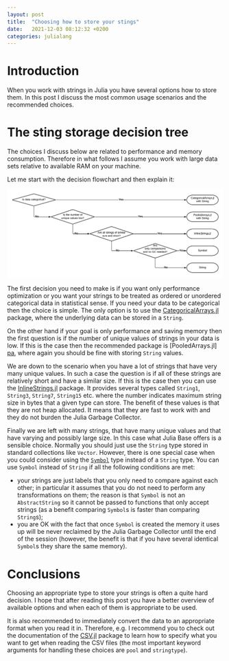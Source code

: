 ```yaml
---
layout: post
title:  "Choosing how to store your stings"
date:   2021-12-03 08:12:32 +0200
categories: julialang
---
```


# Introduction

When you work with strings in Julia you have several options how to store them.
In this post I discuss the most common usage scenarios and the recommended
choices.

# The sting storage decision tree

The choices I discuss below are related to performance and memory consumption.
Therefore in what follows I assume you work with large data sets relative to
available RAM on your machine.

Let me start with the decision flowchart and then explain it:

![String decision guideline flowchart](/assets/2021-12-03-stringdecisions.png)

The first decision you need to make is if you want only performance optimization
or you want your strings to be treated as ordered or unordered categorical data
in statistical sense. If you need your data to be categorical then the choice
is simple. The only option is to use the [CategoricalArrays.jl][ca] package,
where the underlying data can be stored in a `String`.

On the other hand if your goal is only performance and saving memory then the
first question is if the number of unique values of strings in your data is
low. If this is the case then the recommended package is [PooledArrays.jl]
[pa], where again you should be fine with storing `String` values.

We are down to the scenario when you have a lot of strings that have very many
unique values. In such a case the question is if all of these strings are
relatively short and have a similar size. If this is the case then you can use
the [InlineStrings.jl][is] package. It provides several types called `String1`,
`String3`, `String7`, `String15` etc. where the number indicates maximum string
size in bytes that a given type can store. The benefit of these values is that
they are not heap allocated. It means that they are fast to work with and they
do not burden the Julia Garbage Collector.

Finally we are left with many strings, that have many unique values and that
have varying and possibly large size. In this case what Julia Base offers is a
sensible choice. Normally you should just use the `String` type stored in
standard collections like `Vector`. However, there is one special case when
you could consider using the [`Symbol`][symb] type instead of a `String` type.
You can use `Symbol` instead of `String` if all the following conditions are
met:

* your strings are just labels that you only need to compare against each other;
  in particular it assumes that you do not need to perform any transformations
  on them; the reason is that `Symbol` is not an `AbstractString` so it cannot
  be passed to functions that only accept strings (as a benefit comparing
  `Symbol`s is faster than comparing `String`s);
* you are OK with the fact that once `Symbol` is created the memory it uses up
  will be never reclaimed by the Julia Garbage Collector until the end of the
  session (however, the benefit is that if you have several identical `Symbol`s
  they share the same memory).

# Conclusions

Choosing an appropriate type to store your strings is often a quite hard
decision. I hope that after reading this post you have a better overview of
available options and when each of them is appropriate to be used.

It is also recommended to immediately convert the data to an appropriate format
when you read it in. Therefore, e.g. I recommend you to check out the
documentation of the [CSV.jl][csv] package to learn how to specify what you
want to get when reading the CSV files (the most important keyword arguments
for handling these choices are `pool` and `stringtype`).

[ca]: https://github.com/JuliaData/CategoricalArrays.jl
[pa]: https://github.com/JuliaData/PooledArrays.jl
[is]: https://github.com/JuliaStrings/InlineStrings.jl
[symb]: https://docs.julialang.org/en/v1/manual/metaprogramming/#Symbols
[csv]: https://github.com/JuliaData/CSV.jl
